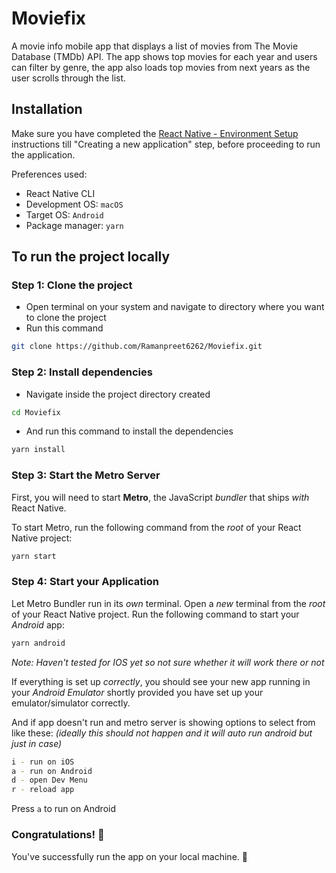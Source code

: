 # Moviefix
A movie info mobile app that displays a list of movies from The Movie Database (TMDb) API. The app shows top movies for each year and users can filter by genre, the app also loads top movies from next years as the user scrolls through the list.

## Installation
Make sure you have completed the [React Native - Environment Setup](https://reactnative.dev/docs/environment-setup) instructions till "Creating a new application" step, before proceeding to run the application.

Preferences used:
- React Native CLI
- Development OS: `macOS`
- Target OS: `Android`
- Package manager: `yarn`

## To run the project locally

### Step 1: Clone the project

- Open terminal on your system and navigate to directory where you want to clone the project
- Run this command
```bash
git clone https://github.com/Ramanpreet6262/Moviefix.git
```

### Step 2: Install dependencies

- Navigate inside the project directory created
```bash
cd Moviefix
```
- And run this command to install the dependencies
```bash
yarn install
```

### Step 3: Start the Metro Server

First, you will need to start **Metro**, the JavaScript _bundler_ that ships _with_ React Native.

To start Metro, run the following command from the _root_ of your React Native project:

```bash
yarn start
```

### Step 4: Start your Application

Let Metro Bundler run in its _own_ terminal. Open a _new_ terminal from the _root_ of your React Native project. Run the following command to start your _Android_ app:

```bash
yarn android
```

_Note: Haven't tested for IOS yet so not sure whether it will work there or not_

If everything is set up _correctly_, you should see your new app running in your _Android Emulator_ shortly provided you have set up your emulator/simulator correctly.

And if app doesn't run and metro server is showing options to select from like these: _(ideally this should not happen and it will auto run android but just in case)_

```bash
i - run on iOS
a - run on Android
d - open Dev Menu
r - reload app
```

Press `a` to run on Android

### Congratulations! :tada:

You've successfully run the app on your local machine. :partying_face:

